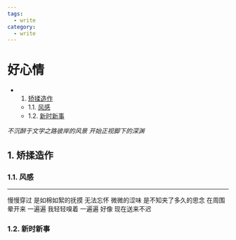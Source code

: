 ```yaml
---
tags:
  - write
category:
  - write
---
```


# 好心情

* 1. [矫揉造作](#first)
    * 1.1. [风感](#firstPOne)
    * 1.2. [新时新事](#firstPTwo)

*不沉醉于文学之路彼岸的风景 开始正视脚下的深渊*

## 1.  <a name='first'></a> 矫揉造作
### 1.1. <a name='firstPOne'></a> 风感
---
慢慢穿过 是如棉如絮的抚摸
无法忘怀
微微的涩味
是不知夹了多久的思念
在周围晕开来
一遍遍 我轻轻嗅着
一遍遍 好像
现在送来不迟



### 1.2. <a name='firstPTwo'></a> 新时新事
